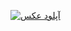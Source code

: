 <a href="https://uupload.ir/view/untitled-1_7m47.png" target="_blank"><img src="https://s2.uupload.ir/files/untitled-1_7m47_thumb.png" border="0" alt="آپلود عکس" /></a>
